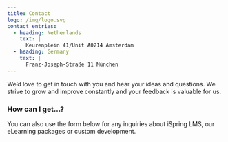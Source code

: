 ```yaml
---
title: Contact
logo: /img/logo.svg
contact_entries:
  - heading: Netherlands
    text: |
      Keurenplein 41/Unit A0214 Amsterdam
  - heading: Germany
    text: |
      Franz-Joseph-Straße 11 München
---
```

We’d love to get in touch with you and hear your ideas and
questions. We strive to grow and improve constantly and your feedback
is valuable for us.

<h3 class="f4 b lh-title mb2">How can I get…?</h3>

You can also use the form below for any inquiries about iSpring LMS, our eLearning packages or custom development.